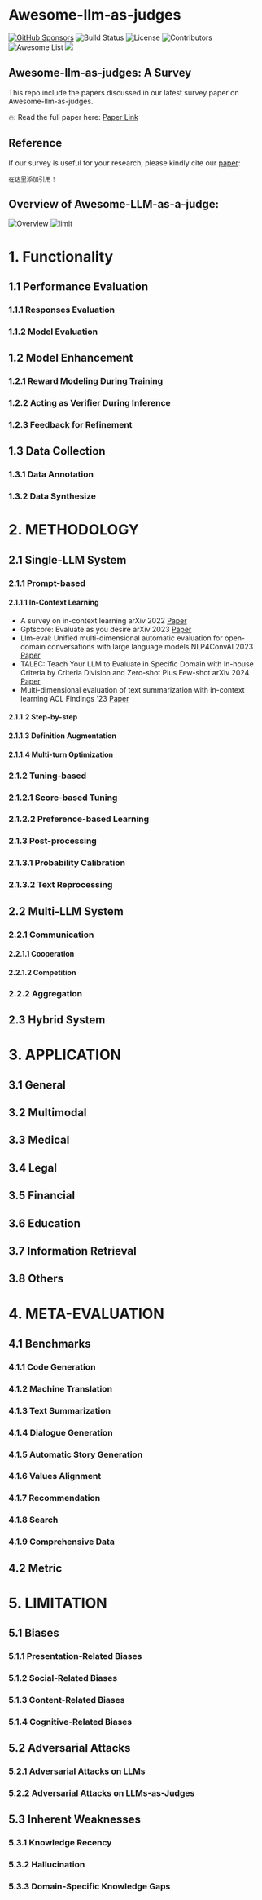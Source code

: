 # Awesome-llm-as-judges
[![GitHub Sponsors](https://img.shields.io/badge/sponsors-GitHub-blue?logo=github&logoColor=white)](https://github.com/sponsors) ![Build Status](https://img.shields.io/badge/build-passing-brightgreen) ![License](https://img.shields.io/badge/license-MIT-yellow) ![Contributors](https://img.shields.io/badge/contributors-10-yellow) ![Awesome List](https://img.shields.io/badge/awesome-awesome-brightgreen) ![](https://img.shields.io/badge/PRs-Welcome-red)


## Awesome-llm-as-judges: A Survey
This repo include the papers discussed in our latest survey paper on Awesome-llm-as-judges.

🔥: Read the full paper here: [Paper Link](xxx)

## Reference
If our survey is useful for your research, please kindly cite our [paper](https://arxiv.org/abs/2411.16594):
```
在这里添加引用！
```

## Overview of Awesome-LLM-as-a-judge:
![Overview](./img/overview.png)
![limit](./img/limit.png)

# 1. Functionality

## 1.1 Performance Evaluation
### 1.1.1 Responses Evaluation
### 1.1.2 Model Evaluation

## 1.2 Model Enhancement
### 1.2.1 Reward Modeling During Training
### 1.2.2 Acting as Verifier During Inference
### 1.2.3 Feedback for Refinement

## 1.3 Data Collection
### 1.3.1 Data Annotation
### 1.3.2 Data Synthesize

# 2. METHODOLOGY
## 2.1 Single-LLM System
### 2.1.1 Prompt-based
#### 2.1.1.1 In-Context Learning
- A survey on in-context learning
arXiv 2022 [Paper](https://arxiv.org/abs/2301.00234)
- Gptscore: Evaluate as you desire
arXiv 2023 [Paper](https://arxiv.org/abs/2302.04166)
- Llm-eval: Unified multi-dimensional automatic evaluation for open-domain conversations with large language models
NLP4ConvAI 2023 [Paper](https://arxiv.org/abs/2305.13711)
- TALEC: Teach Your LLM to Evaluate in Specific Domain with In-house Criteria by Criteria Division and Zero-shot Plus Few-shot
arXiv 2024 [Paper](https://arxiv.org/abs/2407.10999)
- Multi-dimensional evaluation of text summarization with in-context learning
ACL Findings '23 [Paper](https://arxiv.org/abs/2306.01200)
#### 2.1.1.2 Step-by-step
#### 2.1.1.3 Definition Augmentation
#### 2.1.1.4 Multi-turn Optimization

### 2.1.2 Tuning-based
### 2.1.2.1 Score-based Tuning
### 2.1.2.2 Preference-based Learning

### 2.1.3 Post-processing
### 2.1.3.1 Probability Calibration
### 2.1.3.2 Text Reprocessing

## 2.2 Multi-LLM System
### 2.2.1 Communication
#### 2.2.1.1 Cooperation
#### 2.2.1.2 Competition

### 2.2.2 Aggregation

## 2.3 Hybrid System

# 3. APPLICATION
## 3.1 General
## 3.2 Multimodal
## 3.3 Medical
## 3.4 Legal
## 3.5 Financial
## 3.6 Education
## 3.7 Information Retrieval
## 3.8 Others

# 4. META-EVALUATION
## 4.1 Benchmarks
### 4.1.1 Code Generation
### 4.1.2 Machine Translation
### 4.1.3 Text Summarization
### 4.1.4 Dialogue Generation
### 4.1.5 Automatic Story Generation
### 4.1.6 Values Alignment
### 4.1.7 Recommendation
### 4.1.8 Search
### 4.1.9 Comprehensive Data
## 4.2 Metric


# 5. LIMITATION
## 5.1 Biases
### 5.1.1 Presentation-Related Biases
### 5.1.2 Social-Related Biases
### 5.1.3 Content-Related Biases
### 5.1.4 Cognitive-Related Biases

## 5.2 Adversarial Attacks
### 5.2.1 Adversarial Attacks on LLMs
### 5.2.2 Adversarial Attacks on LLMs-as-Judges

## 5.3 Inherent Weaknesses
### 5.3.1 Knowledge Recency
### 5.3.2 Hallucination
### 5.3.3 Domain-Specific Knowledge Gaps

